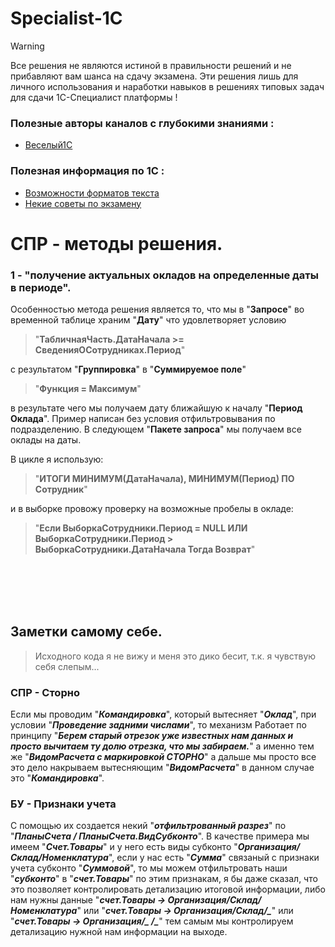 # Specialist-1C

>[!WARNING]
>Все решения не являются истиной в правильности решений и не прибавляют вам шанса на сдачу экзамена. 
>Эти решения лишь для личного использования и наработки навыков в решениях типовых задач для сдачи 1С-Специалист платформы !

### Полезные авторы каналов с глубокими знаниями : 
- [Веселый1С](https://youtube.com/channel/UCvtbWjVxUuDEGK_pUeGjnSw?feature=shared)

### Полезная информация по 1С :

- [Возможности форматов текста](https://vk.com/away.php?to=https%3A%2F%2Fhelpf.pro%2Ffaq83%2Fview%2F125.html&utf=1)
- [Некие советы по экзамену](https://www.koderline.ru/expert/instruktsii/article-primer-konspekta-po-teme-raschetnye-mekhanizmy-pri-podgotovke-k-ekzamenu-1s-spetsialist-po-platforme/?sphrase_id=37982)

# СПР - методы решения.
### 1 - "**получение актуальных окладов на определенные даты в периоде**".
Особенностью метода решения является то, что мы в "**Запросе**" во временной таблице храним "**Дату**" что удовлетворяет условию 
> "**ТабличнаяЧасть.ДатаНачала >= СведенияОСотрудниках.Период**" 

с результатом "**Группировка**" в "**Суммируемое поле**" 
>"**Функция = Максимум**"

в результате чего мы получаем дату ближайшую к началу "**Период Оклада**". Пример написан без условия отфильтровывания по подразделению.
В следующем "**Пакете запроса**" мы получаем все оклады на даты.

В цикле я использую:
> "**ИТОГИ 	МИНИМУМ(ДатаНачала),	МИНИМУМ(Период) ПО Сотрудник**" 

и в выборке провожу проверку на возможные пробелы в окладе:
> "**Если ВыборкаСотрудники.Период = NULL ИЛИ ВыборкаСотрудники.Период > ВыборкаСотрудники.ДатаНачала  Тогда Возврат**"

<br>
<br>
<br>
<br>

## Заметки самому себе.

> Исходного кода я не вижу и меня это дико бесит, т.к. я чувствую себя слепым...
### СПР - Сторно 
Если мы проводим "***Командировка***", который вытесняет "***Оклад***", при условии "***Проведение задними числами***", то механизм Работает по принципу "***Берем старый отрезок уже известных нам данных и просто вычитаем ту долю отрезка, что мы забираем.***" а именно тем же "***ВидомРасчета с маркировкой СТОРНО***" а дальше мы просто все это дело накрываем вытесняющим "***ВидомРасчета***" в данном случае это "***Командировка***". 
<br>
### БУ - Признаки учета
С помощью их создается некий "***отфильтрованный разрез***" по "***ПланыСчета / ПланыСчета.ВидСубконто***". В качестве примера мы имеем "***Счет.Товары***" и у него есть виды субконто "***Организация/Склад/Номенклатура***", если у нас есть "***Сумма***" связаный с признаки учета субконто "***Суммовой***", то мы можем отфильтровать наши "***субконто***" в "***счет.Товары***" по этим признакам, я бы даже сказал, что это позволяет контролировать детализацию итоговой информации, либо нам нужны данные "***счет.Товары -> Организация/Склад/Номенклатура***" или "***счет.Товары -> Организация/Склад/_***" или "***счет.Товары -> Организация/_ /_***" тем самым мы контролируем детализацию нужной нам информации на выходе.

